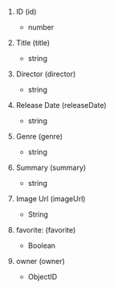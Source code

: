 1. ID (id)
    - number

1. Title (title)
    - string

2. Director (director)
    - string

3. Release Date (releaseDate)
    - string

4. Genre (genre)
    - string

5. Summary (summary)
    - string

6. Image Url (imageUrl)
    - String

7. favorite: (favorite)
    - Boolean

8. owner (owner)
    - ObjectID
